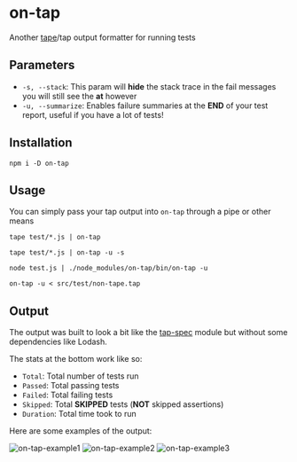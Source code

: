 # on-tap

Another [tape](https://github.com/substack/tape)/tap output formatter for running tests

## Parameters

- `-s, --stack`: This param will **hide** the stack trace in the fail messages you will still see the **at** however
- `-u, --summarize`: Enables failure summaries at the **END** of your test report, useful if you have a lot of tests!

## Installation

```
npm i -D on-tap
```

## Usage

You can simply pass your tap output into `on-tap` through a pipe or other means

```
tape test/*.js | on-tap

tape test/*.js | on-tap -u -s

node test.js | ./node_modules/on-tap/bin/on-tap -u

on-tap -u < src/test/non-tape.tap
```

## Output

The output was built to look a bit like the [tap-spec](https://github.com/scottcorgan/tap-spec) module but without some dependencies like Lodash.

The stats at the bottom work like so:

- `Total`: Total number of tests run
- `Passed`: Total passing tests
- `Failed`: Total failing tests
- `Skipped`: Total **SKIPPED** tests (**NOT** skipped assertions)
- `Duration`: Total time took to run

Here are some examples of the output:

![on-tap-example1](https://user-images.githubusercontent.com/8997380/120854433-2b068a00-c54b-11eb-8886-ed5c2ff0e2b8.png)
![on-tap-example2](https://user-images.githubusercontent.com/8997380/120854441-2cd04d80-c54b-11eb-9125-88619f28761c.png)
![on-tap-example3](https://user-images.githubusercontent.com/8997380/120854444-2e017a80-c54b-11eb-8c51-27e3c9d83205.png)
